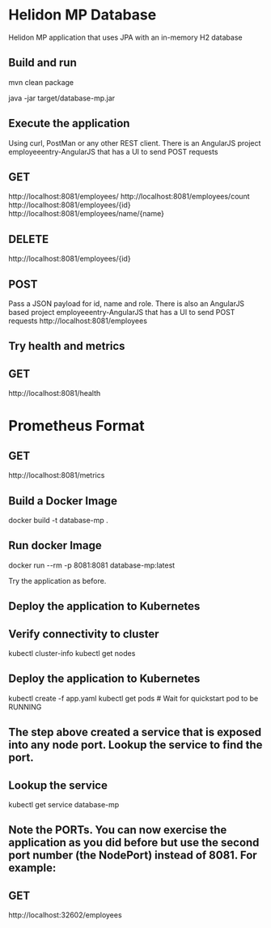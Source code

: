 # Helidon MP Database
Helidon MP application that uses JPA with an in-memory H2 database

## Build and run
mvn clean package

java -jar target/database-mp.jar


## Execute the application 
Using curl, PostMan or any other REST client. There is an AngularJS project employeeentry-AngularJS that has a UI to send POST requests
## GET 
http://localhost:8081/employees/
http://localhost:8081/employees/count
http://localhost:8081/employees/{id}
http://localhost:8081/employees/name/{name}
## DELETE 
http://localhost:8081/employees/{id}
## POST 
Pass a JSON payload for id, name and role. There is also an AngularJS based project employeeentry-AngularJS that has a UI to send POST requests
http://localhost:8081/employees


## Try health and metrics
## GET
http://localhost:8081/health

# Prometheus Format
## GET
http://localhost:8081/metrics

## Build a Docker Image
docker build -t database-mp .

## Run docker Image
docker run --rm -p 8081:8081 database-mp:latest

Try the application as before.

## Deploy the application to Kubernetes
## Verify connectivity to cluster
kubectl cluster-info
kubectl get nodes

## Deploy the application to Kubernetes
kubectl create -f app.yaml
kubectl get pods                    # Wait for quickstart pod to be RUNNING

## The step above created a service that is exposed into any node port. Lookup the service to find the port.
## Lookup the service
kubectl get service database-mp

## Note the PORTs. You can now exercise the application as you did before but use the second port number (the NodePort) instead of 8081. For example:
## GET
http://localhost:32602/employees
